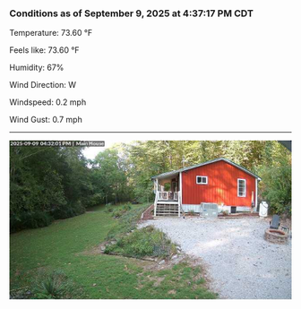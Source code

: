 ### Conditions as of September 9, 2025 at 4:37:17 PM CDT 

Temperature: 73.60 &deg;F

Feels like: 73.60 &deg;F

Humidity: 67%

Wind Direction: W

Windspeed: 0.2 mph

Wind Gust: 0.7 mph

---

<img src="./images/latest.jpeg"/>

